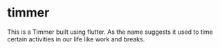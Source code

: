 # timmer
This is a Timmer built using flutter. As the name suggests it used to time certain activities in our life like work and breaks.
